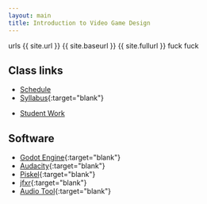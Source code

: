 ```yaml
---
layout: main
title: Introduction to Video Game Design
---
```


urls
{{ site.url }}
{{ site.baseurl }}
{{ site.fullurl }}
fuck fuck


## Class links
- [Schedule](schedule.html)
- [Syllabus](https://docs.google.com/document/d/1gAlNLvo9mtHszOqO3E4LXsn8XCDywNiegs_RO6ok8rE/edit?usp=sharing){:target="blank"}
<!-- - [Blog](https://medium.com/mea-300-game-design){:target="blank"} -->
- [Student Work](student_work/)
<!-- - [Public Pad](https://pad.riseup.net/p/mea300){:target="blank"} -->

<!-- - <a href="https://mea300.slack.com/" target="blank">Slack channel</a> -->

## Software
<!-- - Text Editor: [Brackets](http://brackets.io/){:target="blank"} -->
<!-- - Browser: Chrome -->
- [Godot Engine](https://godotengine.org/){:target="blank"}
- [Audacity](https://www.audacityteam.org/){:target="blank"}
- [Piskel](https://www.piskelapp.com/){:target="blank"}
- [jfxr](https://jfxr.frozenfractal.com/){:target="blank"}
- [Audio Tool](https://www.audiotool.com/app){:target="blank"} 

<!--
## Turning in assignments
- Assignments turned in on Blackboard
- Late assignments are 25 points off

## Citations for code resources
- Coding assignments must use citations for any code borrowed from resources outside of class, including Google, Stack Overflow, YouTube or any tutorial, even if it's as little as one line of code
- This is good practice to keep track of resources as well
- In comments at the top of include a link to the resource


 ## Computer Labs
Computers are available for student usage in the locations listed on [http://www.bmcc.cuny.edu/it](http://www.bmcc.cuny.edu/it)

## Tutoring
For MMP and MMA tutoring, please visit BMCC's [tutoring schedule](http://www.bmcc.cuny.edu/lrc/schedule.jsp)

## Topics
- Programming Basics (statements, control structures, expressions, functions, methods, objects and - variables)
- JavaScript syntax, general rules
- Organization of object-oriented code
- Programming for Interactivity (events, mouse and key input, browser events)
- JavaScript APIs for HTML5
- Canvas
- Programming Multimedia elements (sound, images)
- Sound design
- Building a Complete Application
- Game design principles
- Git, GitHub and collaboration
- Writing for video games

## Resources

 -->